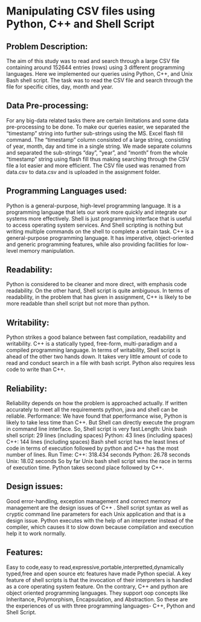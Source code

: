 # Manipulating CSV files using Python, C++ and Shell Script

## Problem Description: 

The aim of this study was to read and search through a large CSV file
containing around 152644 entries (rows) using 3 different programming languages. Here we
implemented our queries using Python, C++, and Unix Bash shell script.
The task was to read the CSV file and search through the file for specific cities, day, month and
year.
## Data Pre-processing:
For any big-data related tasks there are certain limitations and some data
pre-processing to be done. To make our queries easier, we separated the “timestamp” string into
further sub-strings using the MS. Excel flash fill command. The “timestamp” column consisted
of a large string, consisting of year, month, day and time in a single string. We made separate
columns and separated the sub-strings “day”, “year”, and “month” from the whole “timestamp”
string using flash fill thus making searching through the CSV file a lot easier and more efficient.
The CSV file used was renamed from data.csv to data.csv and is uploaded in the assignment
folder.

## Programming Languages used:
Python is a general-purpose, high-level programming language. It is a programming language that lets our work more quickly and integrate our systems more effectively. Shell is just programming interface that is useful to access operating
system services. And Shell scripting is nothing but writing multiple commands on the shell to
complete a certain task. C++ is a general-purpose programming language. It has imperative,
object-oriented and generic programming features, while also providing facilities for low-level
memory manipulation.

## Readability:
Python is considered to be cleaner and more direct, with emphasis code readability.
On the other hand, Shell script is quite ambiguous. In terms of readability, in the problem that
has given in assignment, C++ is likely to be more readable than shell script but not more than
python.
## Writability:
Python strikes a good balance between fast compilation, readability and
writability. C++ is a statically typed, free-form, multi-paradigm and a compiled programming
language. In terms of writability, Shell script is ahead of the other two hands down. It takes very
little amount of code to read and conduct search in a file with bash script. Python also requires
less code to write than C++.

## Reliability:
Reliability depends on how the problem is approached actually. If written
accurately to meet all the requirements python, java and shell can be reliable.
Performance: We have found that pperformance wise, Python is likely to take less time than
C++. But Shell can directly execute the program in command line interface. So, Shell script is
very fast.Length:
Unix bash shell script: 29 lines (including spaces)
Python: 43 lines (including spaces)
C++: 144 lines (including spaces)
Bash shell script has the least lines of code in terms of execution followed by python and C++
has the most number of lines.
Run Time:
C++: 318.434 seconds
Python: 26.78 seconds
Unix: 18.02 seconds
So by far Unix bash shell script wins the race in terms of execution time. Python takes second
place followed by C++.

## Design issues: 
Good error-handling, exception management and correct memory management
are the design issues of C++ . Shell script syntax as well as cryptic command line parameters for
each Unix application and that is a design issue. Python executes with the help of an interpreter
instead of the compiler, which causes it to slow down because compilation and execution help it
to work normally.

## Features: 
Easy to code,easy to read,expressive,portable,interpretted,dynamically typed,free and
open source etc features have made Python special. A key feature of shell scripts is that the
invocation of their interpreters is handled as a core operating system feature. On the contrary,
C++ and python are object oriented programming languages. They support oop concepts like
Inheritance, Polymorphism, Encapsulation, and Abstraction.
So these are the experiences of us with three programming languages- C++, Python and Shell
Script.
